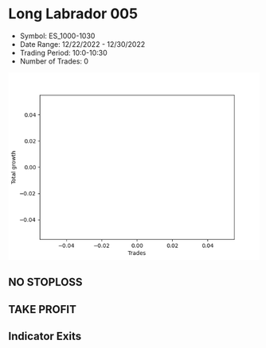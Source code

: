 # Long Labrador 005 
- Symbol: ES_1000-1030
- Date Range: 12/22/2022 - 12/30/2022
- Trading Period: 10:0-10:30
- Number of Trades: 0

![Plot](LongLabrador005ES_1000-1030.png)
## NO STOPLOSS














## TAKE PROFIT











## Indicator Exits

